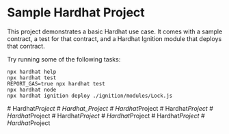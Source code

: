 # Sample Hardhat Project

This project demonstrates a basic Hardhat use case. It comes with a sample contract, a test for that contract, and a Hardhat Ignition module that deploys that contract.

Try running some of the following tasks:

```shell
npx hardhat help
npx hardhat test
REPORT_GAS=true npx hardhat test
npx hardhat node
npx hardhat ignition deploy ./ignition/modules/Lock.js
```
#   H a r d h a t _ P r o j e c t  
 # Hardhat_Project
#   H a r d h a t _ P r o j e c t  
 #   H a r d h a t _ P r o j e c t  
 #   H a r d h a t _ P r o j e c t  
 #   H a r d h a t _ P r o j e c t  
 #   H a r d h a t _ P r o j e c t  
 #   H a r d h a t _ P r o j e c t  
 #   H a r d h a t _ P r o j e c t  
 